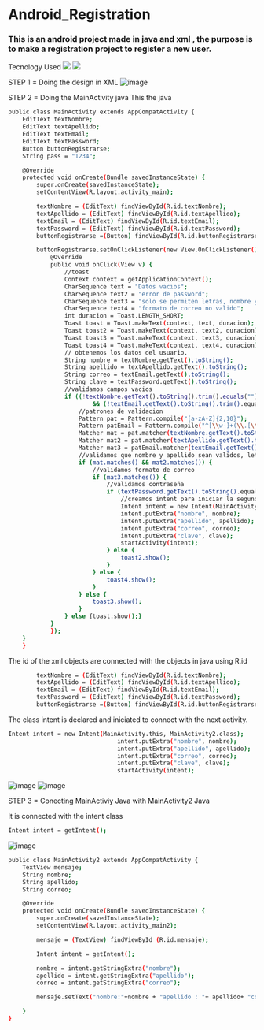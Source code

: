# Android_Registration
### This is an android project made in java and xml , the purpose is to make a registration project to register a new user.

Tecnology Used 
<img src="https://img.shields.io/badge/-xml-yellowgreen"> 
<img src="https://img.shields.io/badge/-java-red">

STEP 1 = Doing the design in XML
![image](https://github.com/juliaigz/Android_Register/assets/40221707/0b516cef-99eb-4ec6-908f-d82dae97c697)

STEP 2 = Doing the MainActivity java 
This the java 
```bash
public class MainActivity extends AppCompatActivity {
    EditText textNombre;
    EditText textApellido;
    EditText textEmail;
    EditText textPassword;
    Button buttonRegistrarse;
    String pass = "1234";

    @Override
    protected void onCreate(Bundle savedInstanceState) {
        super.onCreate(savedInstanceState);
        setContentView(R.layout.activity_main);

        textNombre = (EditText) findViewById(R.id.textNombre);
        textApellido = (EditText) findViewById(R.id.textApellido);
        textEmail = (EditText) findViewById(R.id.textEmail);
        textPassword = (EditText) findViewById(R.id.textPassword);
        buttonRegistrarse =(Button) findViewById(R.id.buttonRegistrarse);

        buttonRegistrarse.setOnClickListener(new View.OnClickListener() {
            @Override
            public void onClick(View v) {
                //toast
                Context context = getApplicationContext();
                CharSequence text = "Datos vacios";
                CharSequence text2 = "error de password";
                CharSequence text3 = "solo se permiten letras, nombre y apellido no validos";
                CharSequence text4 = "formato de correo no valido";
                int duracion = Toast.LENGTH_SHORT;
                Toast toast = Toast.makeText(context, text, duracion);
                Toast toast2 = Toast.makeText(context, text2, duracion);
                Toast toast3 = Toast.makeText(context, text3, duracion);
                Toast toast4 = Toast.makeText(context, text4, duracion);
                // obtenemos los datos del usuario.
                String nombre = textNombre.getText().toString();
                String apellido = textApellido.getText().toString();
                String correo = textEmail.getText().toString();
                String clave = textPassword.getText().toString();
                //validamos campos vacios
                if ((!textNombre.getText().toString().trim().equals("")) && (!textApellido.getText().toString().trim().equals(""))
                        && (!textEmail.getText().toString().trim().equals(""))) {
                    //patrones de validacion
                    Pattern pat = Pattern.compile("[a-zA-Z]{2,10}");
                    Pattern patEmail = Pattern.compile("^[\\w-]+(\\.[\\w-]+)*@[A-Za-z0-9]+(\\.[A-Za-z0-9]+)*(\\.[A-Za-z]{2,})$");
                    Matcher mat = pat.matcher(textNombre.getText().toString());
                    Matcher mat2 = pat.matcher(textApellido.getText().toString());
                    Matcher mat3 = patEmail.matcher(textEmail.getText().toString());
                    //validamos que nombre y apellido sean validos, letras mayusculas y minusculas
                    if (mat.matches() && mat2.matches()) {
                        //validamos formato de correo
                        if (mat3.matches()) {
                            //validamos contraseña
                            if (textPassword.getText().toString().equals(pass)) {
                                //creamos intent para iniciar la segunda actividad.
                                Intent intent = new Intent(MainActivity.this, MainActivity2.class);
                                intent.putExtra("nombre", nombre);
                                intent.putExtra("apellido", apellido);
                                intent.putExtra("correo", correo);
                                intent.putExtra("clave", clave);
                                startActivity(intent);
                            } else {
                                toast2.show();
                            }
                        } else {
                            toast4.show();
                        }
                    } else {
                        toast3.show();
                    }
                } else {toast.show();}
            }
            });
    }
    }
```


 The id of the xml objects are connected with the objects in java using R.id
```bash
        textNombre = (EditText) findViewById(R.id.textNombre);
        textApellido = (EditText) findViewById(R.id.textApellido);
        textEmail = (EditText) findViewById(R.id.textEmail);
        textPassword = (EditText) findViewById(R.id.textPassword);
        buttonRegistrarse =(Button) findViewById(R.id.buttonRegistrarse);
 ```
 The class intent  is declared and iniciated to connect with the next activity.
 
 ```bash
 Intent intent = new Intent(MainActivity.this, MainActivity2.class);
                                intent.putExtra("nombre", nombre);
                                intent.putExtra("apellido", apellido);
                                intent.putExtra("correo", correo);
                                intent.putExtra("clave", clave);
                                startActivity(intent);
 ```
![image](https://github.com/juliaigz/Android_Registration/assets/40221707/9a8b562b-cb8e-444f-bb28-894df9dece0a)
![image](https://github.com/juliaigz/Android_Registration/assets/40221707/4e762da6-6098-4a0d-9c70-780404d84c67)

STEP 3 = Conecting MainActiviy Java with MainActivity2 Java

It is connected with the intent class
```bash
Intent intent = getIntent();
```
![image](https://github.com/juliaigz/Android_Registration/assets/40221707/24aa3fe8-8675-423f-afc0-2fdba43481db)

```bash
public class MainActivity2 extends AppCompatActivity {
    TextView mensaje;
    String nombre;
    String apellido;
    String correo;

    @Override
    protected void onCreate(Bundle savedInstanceState) {
        super.onCreate(savedInstanceState);
        setContentView(R.layout.activity_main2);

        mensaje = (TextView) findViewById (R.id.mensaje);

        Intent intent = getIntent();

        nombre = intent.getStringExtra("nombre");
        apellido = intent.getStringExtra("apellido");
        correo = intent.getStringExtra("correo");

        mensaje.setText("nombre:"+nombre + "apellido : "+ apellido+ "correo : "+ correo );

    }
}
 ```
